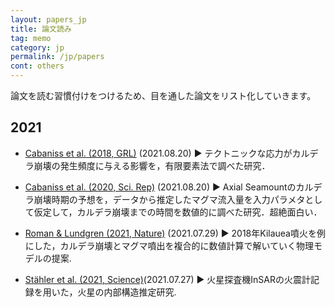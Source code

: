 ```yaml
---
layout: papers_jp
title: 論文読み
tag: memo
category: jp
permalink: /jp/papers
cont: others
---
```


論文を読む習慣付けをつけるため、目を通した論文をリスト化していきます。

## 2021

- [Cabaniss et al. (2018, GRL)](https://onlinelibrary.wiley.com/doi/10.1029/2018GL077393) (2021.08.20)
▶︎ テクトニックな応力がカルデラ崩壊の発生頻度に与える影響を，有限要素法で調べた研究．

- [Cabaniss et al. (2020, Sci. Rep)](https://www.nature.com/articles/s41598-020-67043-0) (2021.08.20)
▶︎ Axial Seamountのカルデラ崩壊時期の予想を，データから推定したマグマ流入量を入力パラメタとして仮定して，カルデラ崩壊までの時間を数値的に調べた研究．超絶面白い．

- [Roman & Lundgren (2021, Nature)](https://www.nature.com/articles/s41586-021-03414-5) (2021.07.29)
▶︎ 2018年Kilauea噴火を例にした，カルデラ崩壊とマグマ噴出を複合的に数値計算で解いていく物理モデルの提案.

- [ Stähler et al. (2021, Science)](https://science.sciencemag.org/content/373/6553/443)(2021.07.27)
▶︎ 火星探査機InSARの火震計記録を用いた，火星の内部構造推定研究.
